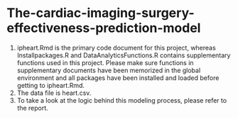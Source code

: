 # The-cardiac-imaging-surgery-effectiveness-prediction-model
1. ipheart.Rmd is the primary code document for this project, whereas Installpackages.R and DataAnalyticsFunctions.R contains supplementary functions used in this project. Please make sure functions in supplementary documents have been memorized in the global environment and all packages have been installed and loaded before getting to ipheart.Rmd. 
2. The data file is heart.csv.
3. To take a look at the logic behind this modeling process, please refer to the report.
